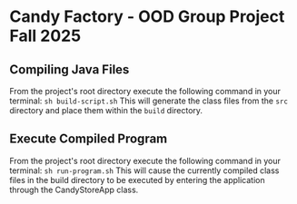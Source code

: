 # Candy Factory - OOD Group Project Fall 2025

## Compiling Java Files
From the project's root directory execute the following command in your
terminal:
`sh build-script.sh` 
This will generate the class files from the `src` directory and place them
within the `build` directory.

## Execute Compiled Program
From the project's root directory execute the following command in your
terminal:
`sh run-program.sh`
This will cause the currently compiled class files in the build directory to be
executed by entering the application through the CandyStoreApp class.
